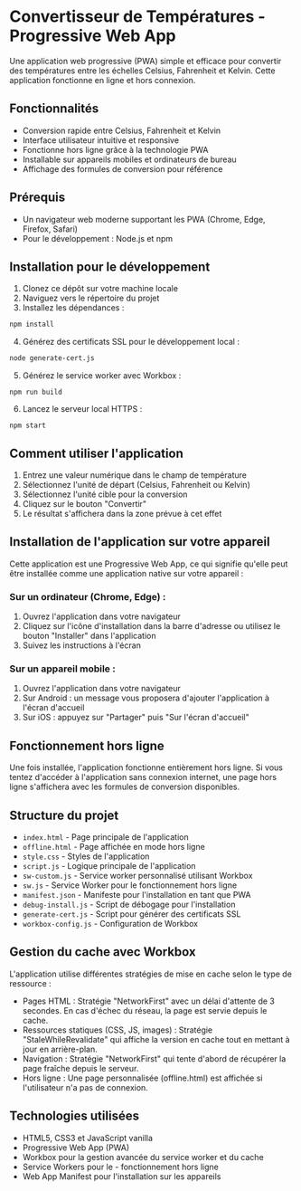 # Convertisseur de Températures - Progressive Web App

Une application web progressive (PWA) simple et efficace pour convertir des températures entre les échelles Celsius, Fahrenheit et Kelvin. Cette application fonctionne en ligne et hors connexion.

## Fonctionnalités

- Conversion rapide entre Celsius, Fahrenheit et Kelvin
- Interface utilisateur intuitive et responsive
- Fonctionne hors ligne grâce à la technologie PWA
- Installable sur appareils mobiles et ordinateurs de bureau
- Affichage des formules de conversion pour référence

## Prérequis

- Un navigateur web moderne supportant les PWA (Chrome, Edge, Firefox, Safari)
- Pour le développement : Node.js et npm

## Installation pour le développement

1. Clonez ce dépôt sur votre machine locale
2. Naviguez vers le répertoire du projet
3. Installez les dépendances :

```bash
npm install
```

4. Générez des certificats SSL pour le développement local :

```bash
node generate-cert.js
```

5. Générez le service worker avec Workbox :

```
npm run build
```

6. Lancez le serveur local HTTPS :

```
npm start
```

## Comment utiliser l'application

1. Entrez une valeur numérique dans le champ de température
2. Sélectionnez l'unité de départ (Celsius, Fahrenheit ou Kelvin)
3. Sélectionnez l'unité cible pour la conversion
4. Cliquez sur le bouton "Convertir"
5. Le résultat s'affichera dans la zone prévue à cet effet

## Installation de l'application sur votre appareil

Cette application est une Progressive Web App, ce qui signifie qu'elle peut être installée comme une application native sur votre appareil :

### Sur un ordinateur (Chrome, Edge) :

1. Ouvrez l'application dans votre navigateur
2. Cliquez sur l'icône d'installation dans la barre d'adresse ou utilisez le bouton "Installer" dans l'application
3. Suivez les instructions à l'écran

### Sur un appareil mobile :

1. Ouvrez l'application dans votre navigateur
2. Sur Android : un message vous proposera d'ajouter l'application à l'écran d'accueil
3. Sur iOS : appuyez sur "Partager" puis "Sur l'écran d'accueil"

## Fonctionnement hors ligne

Une fois installée, l'application fonctionne entièrement hors ligne. Si vous tentez d'accéder à l'application sans connexion internet, une page hors ligne s'affichera avec les formules de conversion disponibles.

## Structure du projet

- `index.html` - Page principale de l'application
- `offline.html` - Page affichée en mode hors ligne
- `style.css` - Styles de l'application
- `script.js` - Logique principale de l'application
- `sw-custom.js` - Service worker personnalisé utilisant Workbox
- `sw.js` - Service Worker pour le fonctionnement hors ligne
- `manifest.json` - Manifeste pour l'installation en tant que PWA
- `debug-install.js` - Script de débogage pour l'installation
- `generate-cert.js` - Script pour générer des certificats SSL
- `workbox-config.js` - Configuration de Workbox

## Gestion du cache avec Workbox

L'application utilise différentes stratégies de mise en cache selon le type de ressource :

- Pages HTML : Stratégie "NetworkFirst" avec un délai d'attente de 3 secondes. En cas d'échec du réseau, la page est servie depuis le cache.
- Ressources statiques (CSS, JS, images) : Stratégie "StaleWhileRevalidate" qui affiche la version en cache tout en mettant à jour en arrière-plan.
- Navigation : Stratégie "NetworkFirst" qui tente d'abord de récupérer la page fraîche depuis le serveur.
- Hors ligne : Une page personnalisée (offline.html) est affichée si l'utilisateur n'a pas de connexion.

## Technologies utilisées

- HTML5, CSS3 et JavaScript vanilla
- Progressive Web App (PWA)
- Workbox pour la gestion avancée du service worker et du cache
- Service Workers pour le - fonctionnement hors ligne
- Web App Manifest pour l'installation sur les appareils
